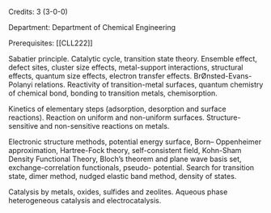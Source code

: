 Credits: 3 (3-0-0)

Department: Department of Chemical Engineering

Prerequisites: [[CLL222]]

Sabatier principle. Catalytic cycle, transition state theory. Ensemble effect, defect sites, cluster size effects, metal-support interactions, structural effects, quantum size effects, electron transfer effects. BrØnsted-Evans-Polanyi relations. Reactivity of transition-metal surfaces, quantum chemistry of chemical bond, bonding to transition metals, chemisorption.

Kinetics of elementary steps (adsorption, desorption and surface reactions). Reaction on uniform and non-uniform surfaces. Structure- sensitive and non-sensitive reactions on metals.

Electronic structure methods, potential energy surface, Born– Oppenheimer approximation, Hartree-Fock theory, self-consistent field, Kohn-Sham Density Functional Theory, Bloch’s theorem and plane wave basis set, exchange-correlation functionals, pseudo- potential. Search for transition state, dimer method, nudged elastic band method, density of states.

Catalysis by metals, oxides, sulfides and zeolites. Aqueous phase heterogeneous catalysis and electrocatalysis.